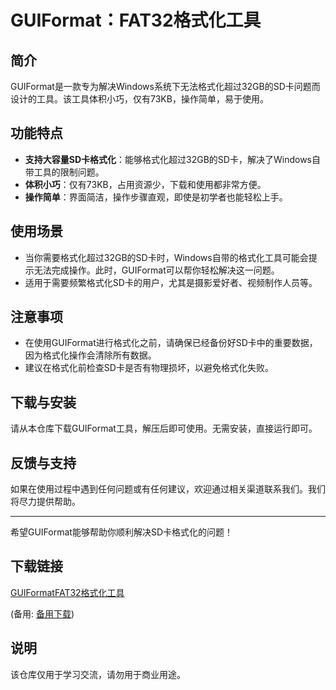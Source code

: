 # GUIFormat：FAT32格式化工具

## 简介
GUIFormat是一款专为解决Windows系统下无法格式化超过32GB的SD卡问题而设计的工具。该工具体积小巧，仅有73KB，操作简单，易于使用。

## 功能特点
- **支持大容量SD卡格式化**：能够格式化超过32GB的SD卡，解决了Windows自带工具的限制问题。
- **体积小巧**：仅有73KB，占用资源少，下载和使用都非常方便。
- **操作简单**：界面简洁，操作步骤直观，即使是初学者也能轻松上手。

## 使用场景
- 当你需要格式化超过32GB的SD卡时，Windows自带的格式化工具可能会提示无法完成操作。此时，GUIFormat可以帮你轻松解决这一问题。
- 适用于需要频繁格式化SD卡的用户，尤其是摄影爱好者、视频制作人员等。

## 注意事项
- 在使用GUIFormat进行格式化之前，请确保已经备份好SD卡中的重要数据，因为格式化操作会清除所有数据。
- 建议在格式化前检查SD卡是否有物理损坏，以避免格式化失败。

## 下载与安装
请从本仓库下载GUIFormat工具，解压后即可使用。无需安装，直接运行即可。

## 反馈与支持
如果在使用过程中遇到任何问题或有任何建议，欢迎通过相关渠道联系我们。我们将尽力提供帮助。

---

希望GUIFormat能够帮助你顺利解决SD卡格式化的问题！

## 下载链接
[GUIFormatFAT32格式化工具](https://pan.quark.cn/s/bd36fb3bd3e6) 

(备用: [备用下载](https://pan.baidu.com/s/1bFn5QaF__iDCMWTMGpvB7A?pwd=1234))

## 说明

该仓库仅用于学习交流，请勿用于商业用途。
